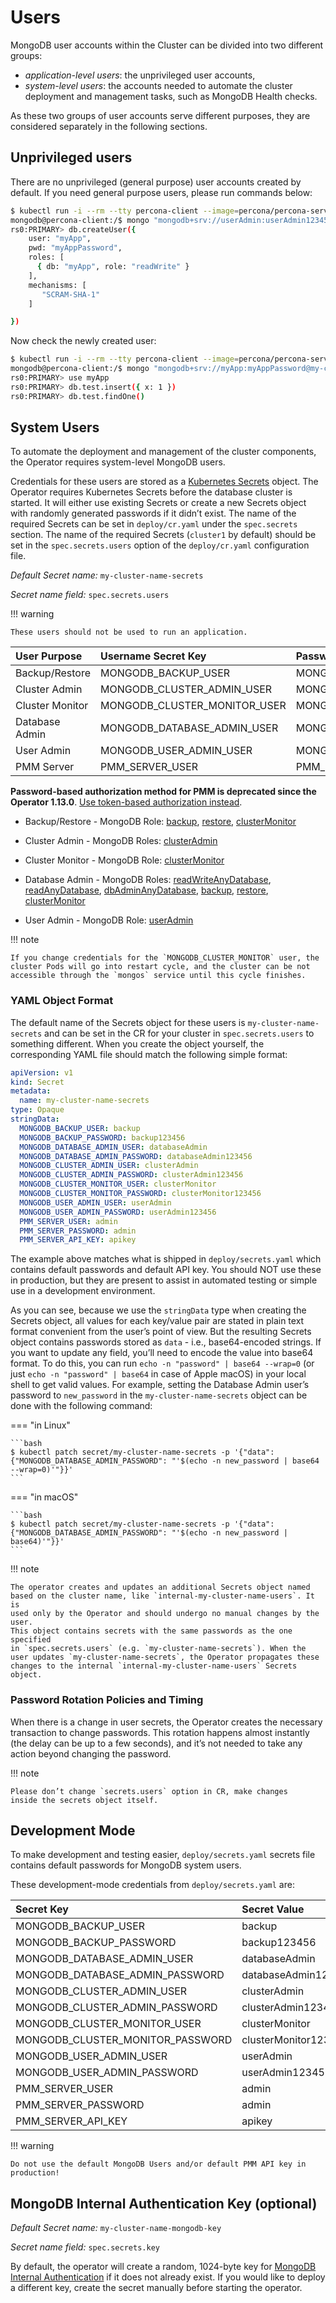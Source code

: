 # Users

MongoDB user accounts within the Cluster can be divided into two different groups:

* *application-level users*: the unprivileged user accounts,
* *system-level users*: the accounts needed to automate the cluster deployment
    and management tasks, such as MongoDB Health checks.

As these two groups of user accounts serve different purposes, they are
considered separately in the following sections.

## Unprivileged users

There are no unprivileged (general purpose) user accounts created by
default. If you need general purpose users, please run commands below:

```bash
$ kubectl run -i --rm --tty percona-client --image=percona/percona-server-mongodb:{{ mongodb44recommended }} --restart=Never -- bash -il
mongodb@percona-client:/$ mongo "mongodb+srv://userAdmin:userAdmin123456@my-cluster-name-rs0.psmdb.svc.cluster.local/admin?replicaSet=rs0&ssl=false"
rs0:PRIMARY> db.createUser({
    user: "myApp",
    pwd: "myAppPassword",
    roles: [
      { db: "myApp", role: "readWrite" }
    ],
    mechanisms: [
       "SCRAM-SHA-1"
    ]

})
```

Now check the newly created user:

```bash
$ kubectl run -i --rm --tty percona-client --image=percona/percona-server-mongodb:{{ mongodb44recommended }} --restart=Never -- bash -il
mongodb@percona-client:/$ mongo "mongodb+srv://myApp:myAppPassword@my-cluster-name-rs0.psmdb.svc.cluster.local/admin?replicaSet=rs0&ssl=false"
rs0:PRIMARY> use myApp
rs0:PRIMARY> db.test.insert({ x: 1 })
rs0:PRIMARY> db.test.findOne()
```

## System Users

To automate the deployment and management of the cluster components, 
the Operator requires system-level MongoDB users.

Credentials for these users are stored as a [Kubernetes Secrets](https://kubernetes.io/docs/concepts/configuration/secret/) object.
The Operator requires Kubernetes Secrets before the database cluster is
started. It will either use existing Secrets or create a new Secrets object with
randomly generated passwords if it didn’t exist.
The name of the required Secrets can be set in
`deploy/cr.yaml` under the `spec.secrets` section.
The name of the required Secrets (`cluster1` by default)
should be set in the `spec.secrets.users` option of the `deploy/cr.yaml`
configuration file.

*Default Secret name:* `my-cluster-name-secrets`

*Secret name field:* `spec.secrets.users`

!!! warning

    These users should not be used to run an application.

| User Purpose    | Username Secret Key          | Password Secret Key              |
|:----------------|:-----------------------------|:---------------------------------|
| Backup/Restore  | MONGODB_BACKUP_USER          | MONGODB_BACKUP_PASSWORD          |
| Cluster Admin   | MONGODB_CLUSTER_ADMIN_USER   | MONGODB_CLUSTER_ADMIN_PASSWORD   |
| Cluster Monitor | MONGODB_CLUSTER_MONITOR_USER | MONGODB_CLUSTER_MONITOR_PASSWORD |
| Database Admin  | MONGODB_DATABASE_ADMIN_USER  | MONGODB_DATABASE_ADMIN_PASSWORD  |
| User Admin      | MONGODB_USER_ADMIN_USER      | MONGODB_USER_ADMIN_PASSWORD      |
| PMM Server      | PMM_SERVER_USER              | PMM_SERVER_PASSWORD              |

**Password-based authorization method for PMM is deprecated since the Operator 1.13.0**. [Use token-based authorization instead](monitoring.md#operator-monitoring-client-token).

* Backup/Restore - MongoDB Role: [backup](https://www.mongodb.com/docs/manual/reference/built-in-roles/#mongodb-authrole-backup),
    [restore](https://www.mongodb.com/docs/manual/reference/built-in-roles/#mongodb-authrole-restore),
    [clusterMonitor](https://www.mongodb.com/docs/manual/reference/built-in-roles/#mongodb-authrole-clusterMonitor)

* Cluster Admin - MongoDB Roles: [clusterAdmin](https://docs.mongodb.com/manual/reference/built-in-roles/#clusterAdmin)

* Cluster Monitor - MongoDB Role: [clusterMonitor](https://www.mongodb.com/docs/manual/reference/built-in-roles/#mongodb-authrole-clusterMonitor)

* Database Admin - MongoDB Roles: [readWriteAnyDatabase](https://www.mongodb.com/docs/manual/reference/built-in-roles/#mongodb-authrole-readWriteAnyDatabase), [readAnyDatabase](https://www.mongodb.com/docs/manual/reference/built-in-roles/#mongodb-authrole-readAnyDatabase), [dbAdminAnyDatabase](https://www.mongodb.com/docs/manual/reference/built-in-roles/#mongodb-authrole-dbAdminAnyDatabase), [backup](https://www.mongodb.com/docs/manual/reference/built-in-roles/#mongodb-authrole-backup),
    [restore](https://www.mongodb.com/docs/manual/reference/built-in-roles/#mongodb-authrole-restore),
    [clusterMonitor](https://www.mongodb.com/docs/manual/reference/built-in-roles/#mongodb-authrole-clusterMonitor)

* User Admin - MongoDB Role: [userAdmin](https://www.mongodb.com/docs/manual/reference/built-in-roles/#mongodb-authrole-userAdmin)

!!! note

    If you change credentials for the `MONGODB_CLUSTER_MONITOR` user, the
    cluster Pods will go into restart cycle, and the cluster can be not
    accessible through the `mongos` service until this cycle finishes.

### YAML Object Format

The default name of the Secrets object for these users is 
`my-cluster-name-secrets` and can be set in the CR for your cluster in
`spec.secrets.users` to something different. When you create the object
yourself, the corresponding YAML file should match the following simple format:

```yaml
apiVersion: v1
kind: Secret
metadata:
  name: my-cluster-name-secrets
type: Opaque
stringData:
  MONGODB_BACKUP_USER: backup
  MONGODB_BACKUP_PASSWORD: backup123456
  MONGODB_DATABASE_ADMIN_USER: databaseAdmin
  MONGODB_DATABASE_ADMIN_PASSWORD: databaseAdmin123456
  MONGODB_CLUSTER_ADMIN_USER: clusterAdmin
  MONGODB_CLUSTER_ADMIN_PASSWORD: clusterAdmin123456
  MONGODB_CLUSTER_MONITOR_USER: clusterMonitor
  MONGODB_CLUSTER_MONITOR_PASSWORD: clusterMonitor123456
  MONGODB_USER_ADMIN_USER: userAdmin
  MONGODB_USER_ADMIN_PASSWORD: userAdmin123456
  PMM_SERVER_USER: admin
  PMM_SERVER_PASSWORD: admin
  PMM_SERVER_API_KEY: apikey
```

The example above matches what is shipped in `deploy/secrets.yaml` which 
contains default passwords and default API key. You should NOT use these
in production, but they are present to assist in automated testing or
simple use in a development environment.

As you can see, because we use the `stringData` type when creating the Secrets
object, all values for each key/value pair are stated in plain text format
convenient from the user’s point of view. But the resulting Secrets object
contains passwords stored as `data` - i.e., base64-encoded strings. If you want
to update any field, you’ll need to encode the value into base64 format. To do
this, you can run `echo -n "password" | base64 --wrap=0` (or just
`echo -n "password" | base64` in case of Apple macOS) in your local shell to get
valid values. For example, setting the Database Admin user’s password to
`new_password` in the `my-cluster-name-secrets` object can be done with the
following command:

=== "in Linux"

    ```bash
    $ kubectl patch secret/my-cluster-name-secrets -p '{"data":{"MONGODB_DATABASE_ADMIN_PASSWORD": "'$(echo -n new_password | base64 --wrap=0)'"}}'
    ```

=== "in macOS"

    ```bash
    $ kubectl patch secret/my-cluster-name-secrets -p '{"data":{"MONGODB_DATABASE_ADMIN_PASSWORD": "'$(echo -n new_password | base64)'"}}'
    ```

!!! note

    The operator creates and updates an additional Secrets object named
    based on the cluster name, like `internal-my-cluster-name-users`. It is
    used only by the Operator and should undergo no manual changes by the user.
    This object contains secrets with the same passwords as the one specified
    in `spec.secrets.users` (e.g. `my-cluster-name-secrets`). When the
    user updates `my-cluster-name-secrets`, the Operator propagates these
    changes to the internal `internal-my-cluster-name-users` Secrets object.

### Password Rotation Policies and Timing

When there is a change in user secrets, the Operator creates the necessary
transaction to change passwords. This rotation happens almost instantly (the
delay can be up to a few seconds), and it’s not needed to take any action beyond
changing the password.

!!! note

    Please don’t change `secrets.users` option in CR, make changes
    inside the secrets object itself.

## Development Mode

To make development and testing easier, `deploy/secrets.yaml` secrets file
contains default passwords for MongoDB system users.

These development-mode credentials from `deploy/secrets.yaml` are:

| Secret Key                       | Secret Value         |
|:---------------------------------|:---------------------|
| MONGODB_BACKUP_USER              | backup               |
| MONGODB_BACKUP_PASSWORD          | backup123456         |
| MONGODB_DATABASE_ADMIN_USER      | databaseAdmin        |
| MONGODB_DATABASE_ADMIN_PASSWORD  | databaseAdmin123456  |
| MONGODB_CLUSTER_ADMIN_USER       | clusterAdmin         |
| MONGODB_CLUSTER_ADMIN_PASSWORD   | clusterAdmin123456   |
| MONGODB_CLUSTER_MONITOR_USER     | clusterMonitor       |
| MONGODB_CLUSTER_MONITOR_PASSWORD | clusterMonitor123456 |
| MONGODB_USER_ADMIN_USER          | userAdmin            |
| MONGODB_USER_ADMIN_PASSWORD      | userAdmin123456      |
| PMM_SERVER_USER                  | admin                |
| PMM_SERVER_PASSWORD              | admin                |
| PMM_SERVER_API_KEY               | apikey               |

!!! warning

    Do not use the default MongoDB Users and/or default PMM API key in production!

## MongoDB Internal Authentication Key (optional)

*Default Secret name:* `my-cluster-name-mongodb-key`

*Secret name field:* `spec.secrets.key`

By default, the operator will create a random, 1024-byte key for
[MongoDB Internal Authentication](https://docs.mongodb.com/manual/core/security-internal-authentication/)
if it does not already exist. If you would like to deploy a different
key, create the secret manually before starting the operator.
